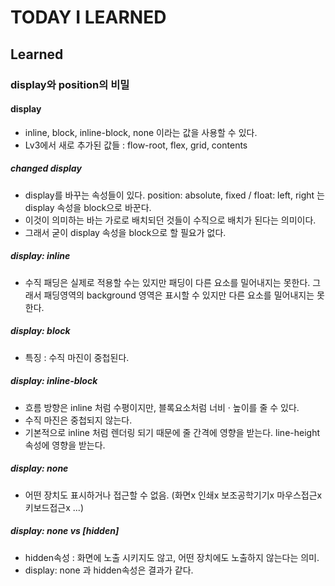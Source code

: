 # TODAY I LEARNED

## Learned

### display와 position의 비밀

#### display

- inline, block, inline-block, none 이라는 값을 사용할 수 있다.
- Lv3에서 새로 추가된 값들 : flow-root, flex, grid, contents

##### changed display

- display를 바꾸는 속성들이 있다. position: absolute, fixed / float: left, right 는 display 속성을 block으로 바꾼다.
- 이것이 의미하는 바는 가로로 배치되던 것들이 수직으로 배치가 된다는 의미이다.
- 그래서 굳이 display 속성을 block으로 할 필요가 없다.

##### display: inline

- 수직 패딩은 실제로 적용할 수는 있지만 패딩이 다른 요소를 밀어내지는 못한다. 그래서 패딩영역의 background 영역은 표시할 수 있지만 다른 요소를 밀어내지는 못한다.

##### display: block

- 특징 :  수직 마진이 중첩된다.

##### display: inline-block

- 흐름 방향은 inline 처럼 수평이지만, 블록요소처럼 너비 · 높이를 줄 수 있다.
- 수직 마진은 중첩되지 않는다.
- 기본적으로 inline 처럼 렌더링 되기 때문에 줄 간격에 영향을 받는다. line-height 속성에 영향을 받는다.

##### display: none

- 어떤 장치도 표시하거나 접근할 수 없음. (화면x 인쇄x 보조공학기기x 마우스접근x 키보드접근x ...)

##### display: none vs [hidden]

- hidden속성 : 화면에 노출 시키지도 않고, 어떤 장치에도 노출하지 않는다는 의미.
- display: none 과 hidden속성은 결과가 같다.


